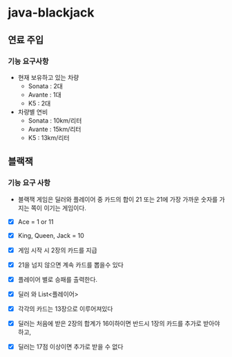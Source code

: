 # java-blackjack

## 연료 주입

### 기능 요구사항

* 현재 보유하고 있는 차량
  * Sonata : 2대
  * Avante : 1대
  * K5 : 2대
* 차량별 연비
  * Sonata : 10km/리터
  * Avante : 15km/리터
  * K5 : 13km/리터

## 블랙잭

### 기능 요구 사항
* 블랙잭 게임은 딜러와 플레이어 중 카드의 합이 
  21 또는 21에 가장 가까운 숫자를 가지는 쪽이 이기는 게임이다.
* [x] Ace = 1 or 11
* [x] King, Queen, Jack = 10
* [x] 게임 시작 시 2장의 카드를 지급
* [x] 21을 넘지 않으면 계속 카드를 뽑을수 있다
* [x] 플레이어 별로 승패를 출력한다.

* [x] 딜러 와 List<플레이어>
* [x] 각각의 카드는 13장으로 이루어져있다
* [x] 딜러는 처음에 받은 2장의 합계가 16이하이면 반드시 1장의 카드를 추가로 받아야 하고,
* [x] 딜러는 17점 이상이면 추가로 받을 수 없다
